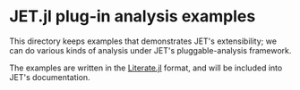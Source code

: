 # JET.jl plug-in analysis examples

This directory keeps examples that demonstrates JET's extensibility;
we can do various kinds of analysis under JET's pluggable-analysis framework.

The examples are written in the [Literate.jl](https://github.com/fredrikekre/Literate.jl) format,
and will be included into JET's documentation.
